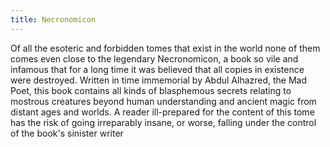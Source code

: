 ```yaml
---
title: Necronomicon
---
```


Of all the esoteric and forbidden tomes that exist in the world none of them comes even close to the legendary Necronomicon, a book so vile and infamous that for a long time it was believed that all copies in existence were destroyed. Written in time immemorial by Abdul Alhazred, the Mad Poet, this book contains all kinds of blasphemous secrets relating to mostrous creatures beyond human understanding and ancient magic from distant ages and worlds. A reader ill-prepared for the content of this tome has the risk of going irreparably insane, or worse, falling under the control of the book's sinister writer